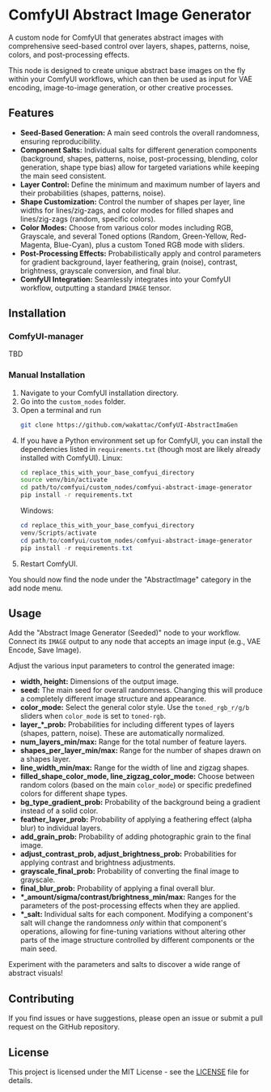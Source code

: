 # ComfyUI Abstract Image Generator

A custom node for ComfyUI that generates abstract images with comprehensive seed-based control over layers, shapes, patterns, noise, colors, and post-processing effects.

This node is designed to create unique abstract base images on the fly within your ComfyUI workflows, which can then be used as input for VAE encoding, image-to-image generation, or other creative processes.

## Features

* **Seed-Based Generation:** A main seed controls the overall randomness, ensuring reproducibility.
* **Component Salts:** Individual salts for different generation components (background, shapes, patterns, noise, post-processing, blending, color generation, shape type bias) allow for targeted variations while keeping the main seed consistent.
* **Layer Control:** Define the minimum and maximum number of layers and their probabilities (shapes, patterns, noise).
* **Shape Customization:** Control the number of shapes per layer, line widths for lines/zig-zags, and color modes for filled shapes and lines/zig-zags (random, specific colors).
* **Color Modes:** Choose from various color modes including RGB, Grayscale, and several Toned options (Random, Green-Yellow, Red-Magenta, Blue-Cyan), plus a custom Toned RGB mode with sliders.
* **Post-Processing Effects:** Probabilistically apply and control parameters for gradient background, layer feathering, grain (noise), contrast, brightness, grayscale conversion, and final blur.
* **ComfyUI Integration:** Seamlessly integrates into your ComfyUI workflow, outputting a standard `IMAGE` tensor.

## Installation

### ComfyUI-manager
TBD

### Manual Installation
1.  Navigate to your ComfyUI installation directory.
2.  Go into the `custom_nodes` folder.
3.  Open a terminal and run
    ```bash
    git clone https://github.com/wakattac/ComfyUI-AbstractImaGen
    ```
5.  If you have a Python environment set up for ComfyUI, you can install the dependencies listed in `requirements.txt` (though most are likely already installed with ComfyUI).
    Linux:
    ```bash
    cd replace_this_with_your_base_comfyui_directory
    source venv/bin/activate
    cd path/to/comfyui/custom_nodes/comfyui-abstract-image-generator
    pip install -r requirements.txt
    ```
    Windows:
    ```powershell
    cd replace_this_with_your_base_comfyui_directory
    venv/Scripts/activate
    cd path/to/comfyui/custom_nodes/comfyui-abstract-image-generator
    pip install -r requirements.txt
    ```
7.  Restart ComfyUI.

You should now find the node under the "AbstractImage" category in the add node menu.

## Usage

Add the "Abstract Image Generator (Seeded)" node to your workflow. Connect its `IMAGE` output to any node that accepts an image input (e.g., VAE Encode, Save Image).

Adjust the various input parameters to control the generated image:

* **width, height:** Dimensions of the output image.
* **seed:** The main seed for overall randomness. Changing this will produce a completely different image structure and appearance.
* **color_mode:** Select the general color style. Use the `toned_rgb_r/g/b` sliders when `color_mode` is set to `toned-rgb`.
* **layer\_*_prob:** Probabilities for including different types of layers (shapes, pattern, noise). These are automatically normalized.
* **num\_layers\_min/max:** Range for the total number of feature layers.
* **shapes\_per\_layer\_min/max:** Range for the number of shapes drawn on a shapes layer.
* **line\_width\_min/max:** Range for the width of line and zigzag shapes.
* **filled\_shape\_color\_mode, line\_zigzag\_color\_mode:** Choose between random colors (based on the main `color_mode`) or specific predefined colors for different shape types.
* **bg\_type\_gradient\_prob:** Probability of the background being a gradient instead of a solid color.
* **feather\_layer\_prob:** Probability of applying a feathering effect (alpha blur) to individual layers.
* **add\_grain\_prob:** Probability of adding photographic grain to the final image.
* **adjust\_contrast\_prob, adjust\_brightness\_prob:** Probabilities for applying contrast and brightness adjustments.
* **grayscale\_final\_prob:** Probability of converting the final image to grayscale.
* **final\_blur\_prob:** Probability of applying a final overall blur.
* **\*\_amount/sigma/contrast/brightness\_min/max:** Ranges for the parameters of the post-processing effects when they are applied.
* **\*\_salt:** Individual salts for each component. Modifying a component's salt will change the randomness *only* within that component's operations, allowing for fine-tuning variations without altering other parts of the image structure controlled by different components or the main seed.

Experiment with the parameters and salts to discover a wide range of abstract visuals!

## Contributing

If you find issues or have suggestions, please open an issue or submit a pull request on the GitHub repository.

## License

This project is licensed under the MIT License - see the [LICENSE](LICENSE) file for details.
